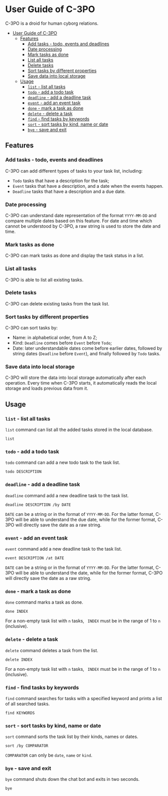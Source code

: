 # User Guide of C-3PO
C-3PO is a droid for human cyborg relations.

- [User Guide of C-3PO](#user-guide-of-c-3po)
  * [Features](#features)
    + [Add tasks - todo, events and deadlines](#add-tasks---todo--events-and-deadlines)
    + [Date processing](#date-processing)
    + [Mark tasks as done](#mark-tasks-as-done)
    + [List all tasks](#list-all-tasks)
    + [Delete tasks](#delete-tasks)
    + [Sort tasks by different properties](#sort-tasks-by-different-properties)
    + [Save data into local storage](#save-data-into-local-storage)
  * [Usage](#usage)
    + [`list` - list all tasks](#-list----list-all-tasks)
    + [`todo` - add a todo task](#-todo----add-a-todo-task)
    + [`deadline` - add a deadline task](#-deadline----add-a-deadline-task)
    + [`event` - add an event task](#-event----add-an-event-task)
    + [`done` - mark a task as done](#-done----mark-a-task-as-done)
    + [`delete` - delete a task](#-delete----delete-a-task)
    + [`find` - find tasks by keywords](#-find----find-tasks-by-keywords)
    + [`sort` - sort tasks by kind, name or date](#-sort----sort-tasks-by-kind--name-or-date)
    + [`bye` - save and exit](#-bye----save-and-exit)

## Features 

### Add tasks - todo, events and deadlines
C-3PO can add different types of tasks to your task list, including:
* `Todo` tasks that have a description for the task;
* `Event` tasks that have a description, and a date when the events happen.
* `Deadline` tasks that have a description and a due date.

### Date processing
C-3PO can understand date representation of the format `YYYY-MM-DD` and 
compare multiple dates based on this feature. For date and time which cannot
be understood by C-3PO, a raw string is used to store the date and time.

### Mark tasks as done
C-3PO can mark tasks as done and display the task status in a list.

### List all tasks
C-3PO is able to list all existing tasks.

### Delete tasks
C-3PO can delete existing tasks from the task list.

### Sort tasks by different properties
C-3PO can sort tasks by:
* Name: in alphabetical order, from A to Z;
* Kind: `Deadline` comes before `Event` before `Todo`;
* Date: later understandable dates come before earlier dates, followed by string
dates (`Deadline` before `Event`), and finally followed by `Todo` tasks.

### Save data into local storage
C-3PO will store the data into local storage automatically after each
operation. Every time when C-3PO starts, it automatically reads the local
storage and loads previous data from it.

## Usage

### `list` - list all tasks

`list` command can list all the added tasks stored in the local database.

```
list
```

### `todo` - add a todo task

`todo` command can add a new todo task to the task list.

```
todo DESCRIPTION
```

### `deadline` - add a deadline task

`deadline` command add a new deadline task to the task list.

```
deadline DESCRIPTION /by DATE
```

`DATE` can be a string or in the format of `YYYY-MM-DD`. For the latter format, C-3PO will be able to understand the due date, while for the former format, C-3PO will directly save the date as a raw string.

### `event` - add an event task

`event` command add a new deadline task to the task list.

```
event DESCRIPTION /at DATE
```

`DATE` can be a string or in the format of `YYYY-MM-DD`. For the latter format, C-3PO will be able to understand the date, while for the former format, C-3PO will directly save the date as a raw string.

### `done` - mark a task as done

`done` command marks a task as done.

```
done INDEX
```

For a non-empty task list with `n` tasks, ` INDEX` must be in the range of 1 to `n` (inclusive).

### `delete` - delete a task

`delete` command deletes a task from the list.

```
delete INDEX
```

For a non-empty task list with `n` tasks, ` INDEX` must be in the range of 1 to `n` (inclusive).

### `find` - find tasks by keywords

`find` command searches for tasks with a specified keyword and prints a list of all searched tasks.

```
find KEYWORDS
```

### `sort` - sort tasks by kind, name or date

`sort` command sorts the task list by their kinds, names or dates.

```
sort /by COMPARATOR
```

`COMPARATOR` can only be `date`, `name` or `kind`.

### `bye` - save and exit

`bye` command shuts down the chat bot and exits in two seconds.

```
bye
```
